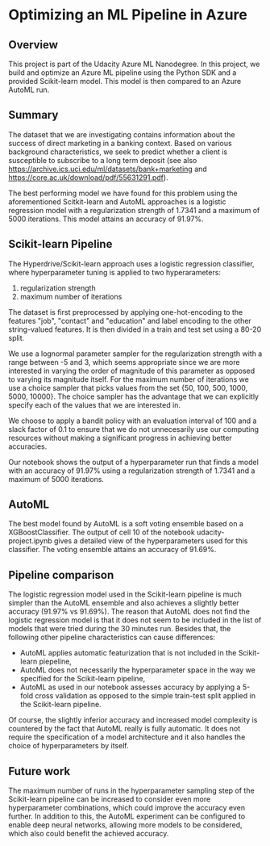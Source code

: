 # Optimizing an ML Pipeline in Azure

## Overview
This project is part of the Udacity Azure ML Nanodegree.
In this project, we build and optimize an Azure ML pipeline using the Python SDK and a provided Scikit-learn model.
This model is then compared to an Azure AutoML run.

## Summary
The dataset that we are investigating contains information about the success of direct marketing in a banking context. Based on various background characteristics, we seek to predict whether a client is susceptible to subscribe to a long term deposit (see also https://archive.ics.uci.edu/ml/datasets/bank+marketing and https://core.ac.uk/download/pdf/55631291.pdf).

The best performing model we have found for this problem using the aforementioned Scitkit-learn and AutoML approaches is a logistic regression model with a regularization strength of 1.7341 and a maximum of 5000 iterations. This model attains an accuracy of 91.97%.

## Scikit-learn Pipeline
The Hyperdrive/Scikit-learn approach uses a logistic regression classifier, where hyperparameter tuning is applied to two hyperarameters:
1. regularization strength
2. maximum number of iterations 

The dataset is first preprocessed by applying one-hot-encoding to the features "job", "contact" and "education" and label encoding to the other string-valued features. It is then divided in a train and test set using a 80-20 split.

We use a lognormal parameter sampler for the regularization strength with a range between -5 and 3, which seems appropriate since we are more interested in varying the order of magnitude of this parameter as opposed to varying its magnitude itself.  For the maximum number of iterations we use a choice sampler that picks values from the set {50, 100, 500, 1000, 5000, 10000}. The choice sampler has the advantage that we can explicitly specify each of the values that we are interested in.

We choose to apply a bandit policy with an evaluation interval of 100 and a slack factor of 0.1 to ensure that we do not unnecesarily use our computing resources without making a significant progress in achieving better accuracies.

Our notebook shows the output of a hyperparameter run that finds a model with an accuracy of 91.97% using a regularization strength of 1.7341 and a maximum of 5000 iterations.


## AutoML
The best model found by AutoML is a soft voting ensemble based on a XGBoostClassifier. The output of cell 10 of the notebook udacity-project.ipynb gives a detailed view of the hyperparameters used for this classifier. The voting ensemble attains an accuracy of 91.69%.

## Pipeline comparison
The logistic regression model used in the Scikit-learn pipeline is much simpler than the AutoML ensemble and also achieves a slightly better accuracy (91.97% vs 91.69%). The reason that AutoML does not find the logistic regression model is that it does not seem to be included in the list of models that were tried during the 30 minutes run. Besides that, the following other pipeline characteristics can cause differences:
- AutoML applies automatic featurization that is not included in the Scikit-learn piepeline, 
- AutoML does not necessarily the hyperparameter space in the way we specified for the Scikit-learn pipeline, 
- AutoML as used in our notebook assesses accuracy by applying a 5-fold cross validation as opposed to the simple train-test split applied in the Scikit-learn pipeline.

Of course, the slightly inferior accuracy and increased model complexity is countered by the fact that AutoML really is fully automatic. It does not require the specification of a model architecture and it also handles the choice of hyperparameters by itself.


## Future work
The maximum number of runs in the hyperparameter sampling step of the Scikit-learn pipeline can be increased to consider even more hyperparameter combinations, which could improve the accuracy even further. In addition to this, the AutoML experiment can be configured to enable deep neural networks, allowing more models to be considered, which also could benefit the achieved accuracy.

